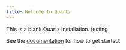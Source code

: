 ```yaml
---
title: Welcome to Quartz
---
```


This is a blank Quartz installation. testing

See the [documentation](https://quartz.jzhao.xyz) for how to get started.
